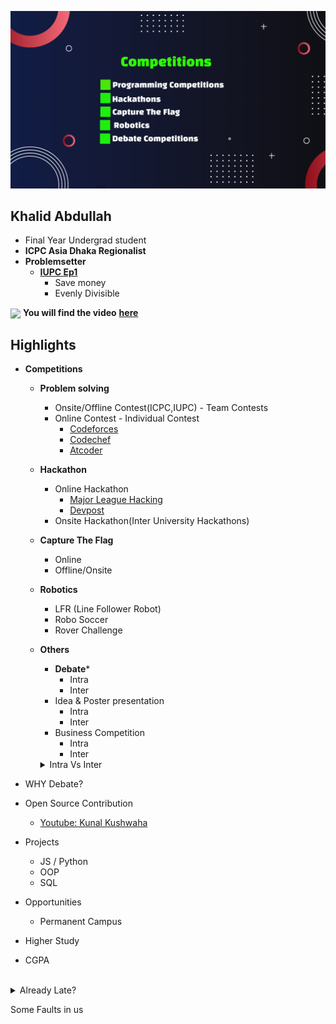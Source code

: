 ![](assets/banner.png)

## Khalid Abdullah
- Final Year Undergrad student
- **ICPC Asia Dhaka Regionalist**
- **Problemsetter**
  - [**IUPC Ep1**](https://toph.co/arena?practice=64765afcd47a320767c000cf#!/p/6473fe50d47a320767bfcdb8)
    - Save money
    - Evenly Divisible

<img align = "center" src = "https://cdn.dribbble.com/users/1369921/screenshots/3699553/media/632fe87d30ef9413a3512dd317727b8b.gif" width = "50px"> **You will find the video** [**here**](https://youtu.be/I_G102qz_pk)


## Highlights


- **Competitions**
  - **Problem solving**
    - Onsite/Offline Contest(ICPC,IUPC) - Team Contests
    - Online Contest - Individual Contest
      - [Codeforces](https://codeforces.com)
      - [Codechef](https://codechef.com)
      - [Atcoder](https://atcoder.jp)

  - **Hackathon**
    - Online Hackathon
      - [Major League Hacking](https://mlh.io/)
      - [Devpost](https://devpost.com/)
    - Onsite Hackathon(Inter University Hackathons)

   - **Capture The Flag**
     - Online
     - Offline/Onsite
   - **Robotics**
     - LFR (Line Follower Robot)
     - Robo Soccer
     - Rover Challenge
   - **Others**
     - **Debate***
       - Intra
       - Inter
     - Idea & Poster presentation
       - Intra
       - Inter
     - Business Competition
       - Intra
       - Inter  
      <details><summary>Intra Vs Inter</summary>
     Intra : Internal <br>
     Inter : External
     </details>

- WHY Debate?
       
- Open Source Contribution
  - [Youtube: Kunal Kushwaha](https://youtube.com/@KunalKushwaha?si=O2JbR6DLmXpGFWYp)
  
- Projects
  - JS / Python
  - OOP
  - SQL
- Opportunities
  - Permanent Campus

- Higher Study
- CGPA
 
<br>
  <details>
    <summary>Already Late?</summary>
    6 months bootcamp
    
- Ready Enough?
  - Attention Span
  - Time Management 
  </details>


Some Faults in us
